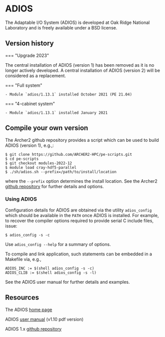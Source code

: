 # ADIOS

The Adaptable I/O System (ADIOS) is developed at Oak Ridge National
Laboratory and is freely available under a BSD license.


## Version history

=== "Upgrade 2023"

The central installation of ADIOS (version 1) has been removed
as it is no longer actively developed.
A central installation of ADIOS (version 2) will be considered
as a replacement.

=== "Full system"

    - Module `adios/1.13.1` installed October 2021 (PE 21.04)

=== "4-cabinet system"

    - Module `adios/1.13.1` installed January 2021


## Compile your own version

The Archer2 github repository provides a script which can be used to
build ADIOS (version 1), e.g.,:
```
$ git clone https://github.com/ARCHER2-HPC/pe-scripts.git
$ cd pe-scripts
$ git checkout modules-2022-12
$ module load cray-hdf5-parallel
$ ./sh/adios.sh --prefix=/path/to/install/location
```
where the `--prefix` option determines the install location. See the Archer2
[github repository](https://github.com/ARCHER2-HPC/pe-scripts/tree/cse-develop)
for further details and options.

### Using ADIOS

Configuration details for ADIOS are obtained via the utility
`adios_config` which should be available in the `PATH` once
ADIOS is installed. For example, to recover the compiler
options required to provide serial C include files, issue:
```
$ adios_config -s -c
```
Use `adios_config --help` for a summary of options.

To compile and link application, such statements can be embedded in a
Makefile via, e.g.,
```
ADIOS_INC := $(shell adios_config -s -c)
ADIOS_CLIB := $(shell adios_config -s -l)
```
See the ADIOS user manual for further details and examples.


## Resources

The ADIOS [home page](https://csmd.ornl.gov/adios)

ADIOS [user manual](http://users.nccs.gov/~pnorbert/ADIOS-UsersManual-1.10.0.pdf) (v1.10 pdf version)

ADIOS 1.x [github repository](https://github.com/ornladios/ADIOS)
